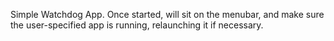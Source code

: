 Simple Watchdog App. Once started, will sit on the menubar, and make sure the user-specified app is running, relaunching it if necessary.